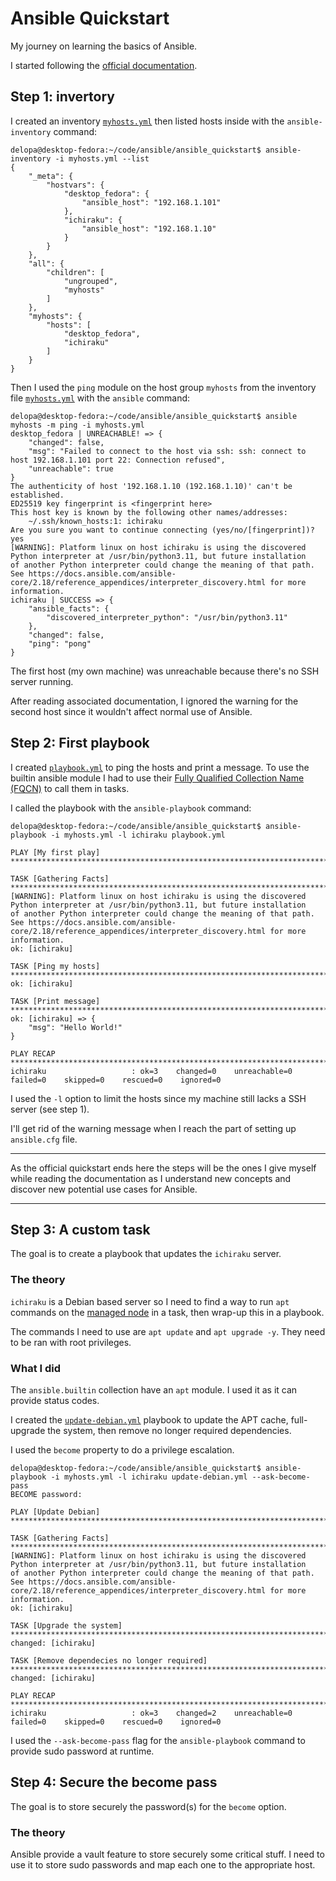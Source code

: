 # Ansible Quickstart

My journey on learning the basics of Ansible.

I started following the [official documentation](https://docs.ansible.com/ansible/latest/getting_started/get_started_ansible.html).

## Step 1: invertory

I created an inventory [`myhosts.yml`](./myhosts.yml) then listed hosts inside with the `ansible-inventory` command:

```
delopa@desktop-fedora:~/code/ansible/ansible_quickstart$ ansible-inventory -i myhosts.yml --list
{
    "_meta": {
        "hostvars": {
            "desktop_fedora": {
                "ansible_host": "192.168.1.101"
            },
            "ichiraku": {
                "ansible_host": "192.168.1.10"
            }
        }
    },
    "all": {
        "children": [
            "ungrouped",
            "myhosts"
        ]
    },
    "myhosts": {
        "hosts": [
            "desktop_fedora",
            "ichiraku"
        ]
    }
}
```

Then I used the `ping` module on the host group `myhosts` from the inventory file [`myhosts.yml`](./myhosts.yml) with the `ansible` command:

```
delopa@desktop-fedora:~/code/ansible/ansible_quickstart$ ansible myhosts -m ping -i myhosts.yml 
desktop_fedora | UNREACHABLE! => {
    "changed": false,
    "msg": "Failed to connect to the host via ssh: ssh: connect to host 192.168.1.101 port 22: Connection refused",
    "unreachable": true
}
The authenticity of host '192.168.1.10 (192.168.1.10)' can't be established.
ED25519 key fingerprint is <fingerprint here>
This host key is known by the following other names/addresses:
    ~/.ssh/known_hosts:1: ichiraku
Are you sure you want to continue connecting (yes/no/[fingerprint])? yes
[WARNING]: Platform linux on host ichiraku is using the discovered Python interpreter at /usr/bin/python3.11, but future installation
of another Python interpreter could change the meaning of that path. See https://docs.ansible.com/ansible-
core/2.18/reference_appendices/interpreter_discovery.html for more information.
ichiraku | SUCCESS => {
    "ansible_facts": {
        "discovered_interpreter_python": "/usr/bin/python3.11"
    },
    "changed": false,
    "ping": "pong"
}
```

The first host (my own machine) was unreachable because there's no SSH server running.

After reading associated documentation, I ignored the warning for the second host since it wouldn't affect normal use of Ansible.

## Step 2: First playbook

I created [`playbook.yml`](./playbook.yml) to ping the hosts and print a message. To use the builtin ansible module I had to use their [Fully Qualified Collection Name (FQCN)](https://docs.ansible.com/ansible/latest/reference_appendices/glossary.html#term-Fully-Qualified-Collection-Name-FQCN) to call them in tasks.

I called the playbook with the `ansible-playbook` command:

```
delopa@desktop-fedora:~/code/ansible/ansible_quickstart$ ansible-playbook -i myhosts.yml -l ichiraku playbook.yml 

PLAY [My first play] *******************************************************************************************************************

TASK [Gathering Facts] *****************************************************************************************************************
[WARNING]: Platform linux on host ichiraku is using the discovered Python interpreter at /usr/bin/python3.11, but future installation
of another Python interpreter could change the meaning of that path. See https://docs.ansible.com/ansible-
core/2.18/reference_appendices/interpreter_discovery.html for more information.
ok: [ichiraku]

TASK [Ping my hosts] *******************************************************************************************************************
ok: [ichiraku]

TASK [Print message] *******************************************************************************************************************
ok: [ichiraku] => {
    "msg": "Hello World!"
}

PLAY RECAP *****************************************************************************************************************************
ichiraku                   : ok=3    changed=0    unreachable=0    failed=0    skipped=0    rescued=0    ignored=0
```

I used the `-l` option to limit the hosts since my machine still lacks a SSH server (see step 1).

I'll get rid of the warning message when I reach the part of setting up `ansible.cfg` file.

---

As the official quickstart ends here the steps will be the ones I give myself while reading the documentation as I understand new concepts and discover new potential use cases for Ansible.

---

## Step 3: A custom task

The goal is to create a playbook that updates the `ichiraku` server.

### The theory

`ichiraku` is a Debian based server so I need to find a way to run `apt` commands on the [managed node](https://docs.ansible.com/ansible/latest/getting_started/basic_concepts.html#managed-nodes) in a task, then wrap-up this in a playbook.

The commands I need to use are `apt update` and `apt upgrade -y`. They need to be ran with root privileges.

### What I did

The `ansible.builtin` collection have an `apt` module. I used it as it can provide status codes.

I created the [`update-debian.yml`](./update-debian.yml) playbook to update the APT cache, full-upgrade the system, then remove no longer required dependencies.

I used the `become` property to do a privilege escalation.

```
delopa@desktop-fedora:~/code/ansible/ansible_quickstart$ ansible-playbook -i myhosts.yml -l ichiraku update-debian.yml --ask-become-pass 
BECOME password: 

PLAY [Update Debian] *******************************************************************************************************************

TASK [Gathering Facts] *****************************************************************************************************************
[WARNING]: Platform linux on host ichiraku is using the discovered Python interpreter at /usr/bin/python3.11, but future installation
of another Python interpreter could change the meaning of that path. See https://docs.ansible.com/ansible-
core/2.18/reference_appendices/interpreter_discovery.html for more information.
ok: [ichiraku]

TASK [Upgrade the system] **************************************************************************************************************
changed: [ichiraku]

TASK [Remove dependecies no longer required] *******************************************************************************************
changed: [ichiraku]

PLAY RECAP *****************************************************************************************************************************
ichiraku                   : ok=3    changed=2    unreachable=0    failed=0    skipped=0    rescued=0    ignored=0
```

I used the `--ask-become-pass` flag for the `ansible-playbook` command to provide sudo password at runtime.

## Step 4: Secure the become pass

The goal is to store securely the password(s) for the `become` option.

### The theory

Ansible provide a vault feature to store securely some critical stuff. I need to use it to store sudo passwords and map each one to the appropriate host.